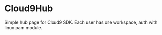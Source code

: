# Cloud9Hub
Simple hub page for Cloud9 SDK. Each  user has one workspace, auth with linux pam module.
